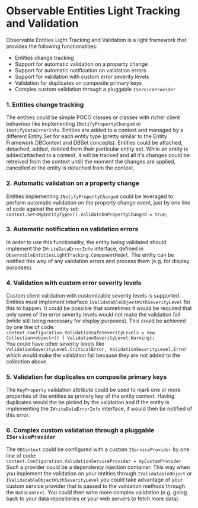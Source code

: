 # Observable Entities Light Tracking and Validation
Observable Entities Light Tracking and Validation is a light framework that provides the following functionalities:

<ul>
<li>Entities change tracking</li>
<li>Support for automatic validation on a property change</li>
<li>Support for automatic notification on validation errors</li>
<li>Support for validation with custom error severity levels</li>
<li>Validation for duplicates on composite primary keys</li>
<li>Complex custom validation through a pluggable <code>IServiceProvider</code></li>
</ul>

### <a name="func1"></a>1. Entities change tracking
The entities could be simple POCO classes or classes with richer client behaviour like implementing `INotifyPropertyChanged` or `INotifyDataErrorInfo`. Entities are added to a context and managed by a different Entity Set for each entity type (pretty similar to the Entity Framework DBContext and DBSet concepts). Entities could be attached, detached, added, deleted from their particular entity set. While an entity is added/attached to a context, it will be tracked and all it's changes could be retreived from the context untill the moment the changes are applied, cancelled or the entity is detached from the context.

### <a name="func2"></a>2. Automatic validation on a property change
Entities implementing `INotifyPropertyChanged` could be leveraged to perform automatic validation on the property change event, just by one line of code against the entity set:<br/>
`context.Set<MyEntityType>().ValidateOnPropertyChanged = true;`<br/>

### <a name="func3"></a>3. Automatic notification on validation errors
In order to use this functionality, the entity being validated should implement the `IWriteDataErrorInfo` interface, defined in `ObservableEntitiesLightTracking.ComponentModel`. The entity can be notified this way of any validation errors and process them (e.g. for display purposes).

### <a name="func4"></a>4. Validation with custom error severity levels
Custom client validation with customizable severity levels is supported. Entities must implement interface `IValidatableObjectWithSeverityLevel` for this to happen. It could be possible that sometimes it would be required that only some of the error severity levels would not make the validation fail (while still being necessary for display purposes). This could be achieved by one line of code:<br/>
`context.Configuration.ValidationSafeSeverityLevels = new Collection<object>() { ValidationSeverityLevel.Warning};`<br/>
You could have other severity levels like `ValidationSeverityLevel.CriticalError, ValidationSeverityLevel.Error` which would make the validation fail because they are not added to the collection above.

### <a name="func5"></a>5. Validation for duplicates on composite primary keys
The `KeyProperty` validation attribute could be used to mark one or more properties of the entities as primary key of the entity context. Having duplicates would the be picked by the validation and if the entity is implementing the `IWriteDataErrorInfo` interface, it would then be notified of this error.

### <a name="func6"></a>6. Complex custom validation through a pluggable `IServiceProvider`
The `OEContext` could be configured with a custom `IServiceProvider` by one line of code:<br/>
`context.Configuration.ValidationServiceProvider = myCustomProvider`<br/>
Such a provider could be a dependency injection container. This way when you implement the validation on your entities through `IValidatableObject` or `IValidatableObjectWithSeverityLevel` you could take advantage of your custom service provider that is passed to the validation methods through the `DataContext`. You could then write more complex validation (e.g. going back to your data repositories or your web servers to fetch more data).
